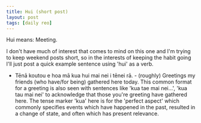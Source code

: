 ```yaml
---
title: Hui (short post)
layout: post
tags: [daily reo]
---
```


Hui means: Meeting.

I don't have much of interest that comes to mind on this one and I'm trying to keep weekend posts short, so in the interests of keeping the habit going I'll just post a quick example sentence using 'hui' as a verb.
- Tēnā koutou e hoa mā kua hui mai nei i tēnei rā. - (roughly) Greetings my friends (who have/for being) gathered here today.
This common format for a greeting is also seen with sentences like 'kua tae mai nei...', 'kua tau mai nei' to acknowledge that those you're greeting have gathered here.
The tense marker 'kua' here is for the 'perfect aspect' which commonly specifies events which have happened in the past, resulted in a change of state, and often which has present relevance.